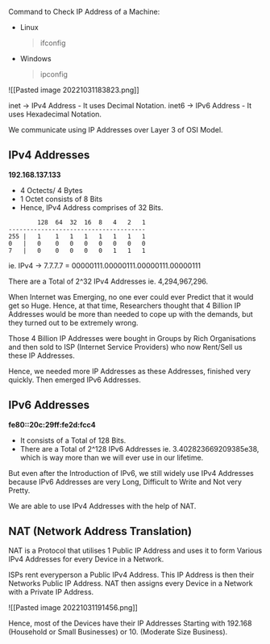 Command to Check IP Address of a Machine:
* Linux
	> ifconfig
* Windows
	> ipconfig

![[Pasted image 20221031183823.png]]

inet -> IPv4 Address - It uses Decimal Notation.
inet6 -> IPv6 Address - It uses Hexadecimal Notation.

We communicate using IP Addresses over Layer 3 of OSI Model.

## IPv4 Addresses

**192.168.137.133**
* 4 Octects/ 4 Bytes
* 1 Octet consists of 8 Bits
* Hence, IPv4 Address comprises of 32 Bits.

```
		128  64  32  16  8   4   2   1
--------------------------------------
255 |   1    1   1   1   1   1   1   1
0   |   0    0   0   0   0   0   0   0
7   |   0    0   0   0   0   1   1   1
```

ie. IPv4 -> 7.7.7.7 = 00000111.00000111.00000111.00000111

There are a Total of 2^32 IPv4 Addresses ie. 4,294,967,296.

When Internet was Emerging, no one ever could ever Predict that it would get so Huge. Hence, at that time, Researchers thought that 4 Billion IP Addresses would be more than needed to cope up with the demands, but they turned out to be extremely wrong.

Those 4 Billion IP Addresses were bought in Groups by Rich Organisations and then sold to ISP (Internet Service Providers) who now Rent/Sell us these IP Addresses.

Hence, we needed more IP Addresses as these Addresses, finished very quickly. Then emerged IPv6 Addresses.

## IPv6 Addresses

**fe80::20c:29ff:fe2d:fcc4**
* It consists of a Total of 128 Bits.
* There are a Total of 2^128 IPv6 Addresses ie. 3.402823669209385e38, which is way more than we will ever use in our lifetime.

But even after the Introduction of IPv6, we still widely use IPv4 Addresses because IPv6 Addresses are very Long, Difficult to Write and Not very Pretty.

We are able to use IPv4 Addresses with the help of NAT.

## NAT (Network Address Translation)

NAT is a Protocol that utilises 1 Public IP Address and uses it to form Various IPv4 Addresses for every Device in a Network.

ISPs rent everyperson a Public IPv4 Address. This IP Address is then their Networks Public IP Address. NAT then assigns every Device in a Network with a Private IP Address. 

![[Pasted image 20221031191456.png]]

Hence, most of the Devices have their IP Addresses Starting with 192.168 (Household or Small Businesses) or 10. (Moderate Size Business).